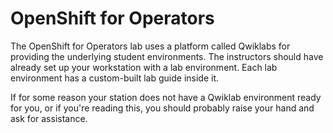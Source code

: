 # OpenShift for Operators

The OpenShift for Operators lab uses a platform called Qwiklabs for providing
the underlying student environments. The instructors should have already set up
your workstation with a lab environment. Each lab environment has a custom-built
lab guide inside it.

If for some reason your station does not have a Qwiklab environment ready for
you, or if you're reading this, you should probably raise your hand and ask for
assistance.
